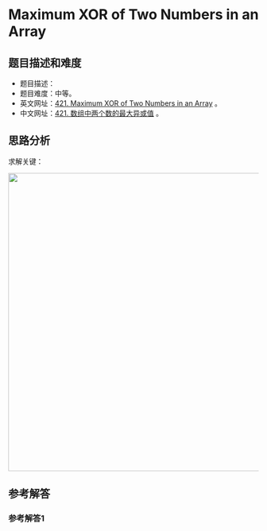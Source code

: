 # Maximum XOR of Two Numbers in an Array

## 题目描述和难度
+ 题目描述：
+ 题目难度：中等。
+ 英文网址：[421. Maximum XOR of Two Numbers in an Array](https://leetcode.com/problems/maximum-xor-of-two-numbers-in-an-array/description/)  。
+ 中文网址：[421. 数组中两个数的最大异或值](https://leetcode-cn.com/problems/maximum-xor-of-two-numbers-in-an-array/description/)  。
## 思路分析
求解关键：

<img src="https://liweiwei1419.github.io/images/leetcode-solution/" width="600">

## 参考解答
### 参考解答1

```java

```